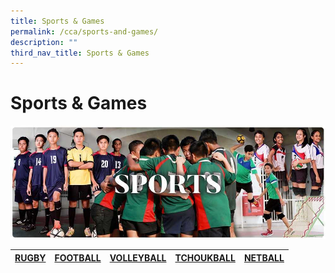 ```yaml
---
title: Sports & Games
permalink: /cca/sports-and-games/
description: ""
third_nav_title: Sports & Games
---
```

# **Sports & Games**

![](/images/RESIZED%20Banner_CCA_SPORTS.jpg)

| [RUGBY](/cca/sports-and-games/rugby) | [FOOTBALL](/cca/sports-and-games/football) | [VOLLEYBALL](/cca/sports-and-games/volleyball)| [TCHOUKBALL](/cca/sports-and-games/tchoukball) |[NETBALL](/cca/sports-and-games/netball) |
| --- | --- | --- | --- |--- |